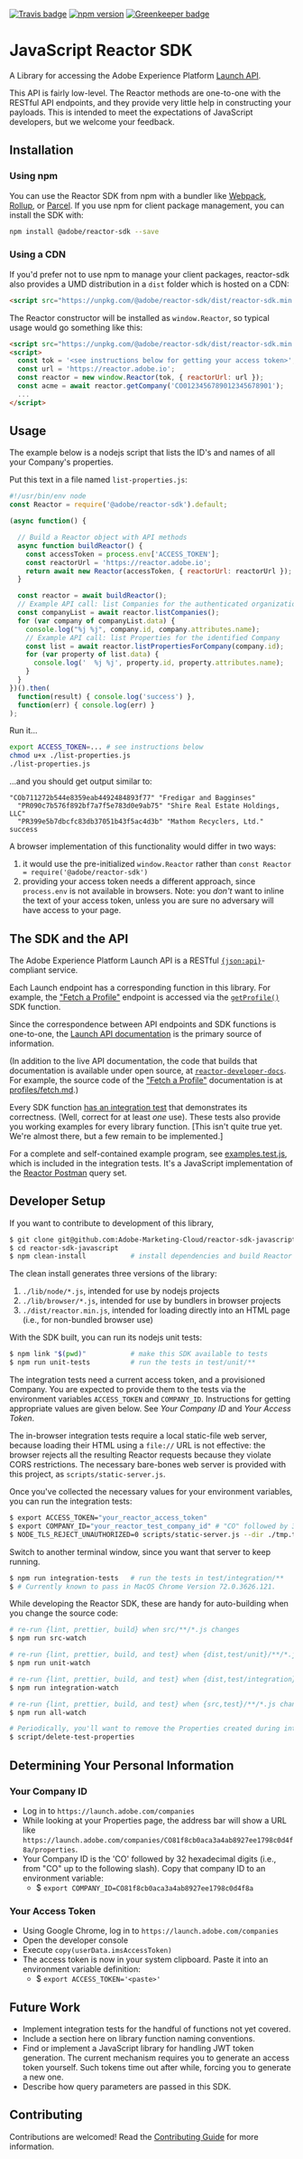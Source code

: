 [![Travis badge](
https://travis-ci.com/adobe/reactor-sdk-javascript.svg?branch=master)](
https://travis-ci.com/adobe/reactor-sdk-javascript/settings)
[![npm version](
https://badge.fury.io/js/%40adobe%2Freactor-sdk.svg)](
https://badge.fury.io/js/%40adobe%2Freactor-sdk)
[![Greenkeeper badge](
https://badges.greenkeeper.io/adobe/reactor-sdk-javascript.svg)](
https://account.greenkeeper.io/account/adobe#repositories)

# JavaScript Reactor SDK

A Library for accessing the Adobe Experience Platform
[Launch API][Launch API doc].

This API is fairly low-level.  The Reactor methods are one-to-one with the
RESTful API endpoints, and they provide very little help in constructing your
payloads.  This is intended to meet the expectations of JavaScript developers,
but we welcome your feedback.

## Installation

### Using npm

You can use the Reactor SDK from npm with a bundler like
[Webpack](https://webpack.github.io/), [Rollup](https://rollupjs.org), or
[Parcel](https://parceljs.org/). If you use npm for client package management,
you can install the SDK with:

```bash
npm install @adobe/reactor-sdk --save
```

### Using a CDN

If you'd prefer not to use npm to manage your client packages, reactor-sdk
also provides a UMD distribution in a `dist` folder which is hosted on a CDN:

```html
<script src="https://unpkg.com/@adobe/reactor-sdk/dist/reactor-sdk.min.js"></script>
```

The Reactor constructor will be installed as `window.Reactor`, so typical usage
would go something like this:

```html
<script src="https://unpkg.com/@adobe/reactor-sdk/dist/reactor-sdk.min.js"></script>
<script>
  const tok = '<see instructions below for getting your access token>';
  const url = 'https://reactor.adobe.io';
  const reactor = new window.Reactor(tok, { reactorUrl: url });
  const acme = await reactor.getCompany('CO0123456789012345678901');
  ...
</script>
```

## Usage

The example below is a nodejs script that lists the ID's and names of all your
Company's properties.


Put this text in a file named `list-properties.js`:

```javascript
#!/usr/bin/env node
const Reactor = require('@adobe/reactor-sdk').default;

(async function() {

  // Build a Reactor object with API methods
  async function buildReactor() {
    const accessToken = process.env['ACCESS_TOKEN'];
    const reactorUrl = 'https://reactor.adobe.io';
    return await new Reactor(accessToken, { reactorUrl: reactorUrl });
  }

  const reactor = await buildReactor();
  // Example API call: list Companies for the authenticated organization
  const companyList = await reactor.listCompanies();
  for (var company of companyList.data) {
    console.log("%j %j", company.id, company.attributes.name);
    // Example API call: list Properties for the identified Company
    const list = await reactor.listPropertiesForCompany(company.id);
    for (var property of list.data) {
      console.log('  %j %j', property.id, property.attributes.name);
    }
  }
})().then(
  function(result) { console.log('success') },
  function(err) { console.log(err) }
);
```

Run it...

```bash
export ACCESS_TOKEN=... # see instructions below
chmod u+x ./list-properties.js
./list-properties.js
```

...and you should get output similar to:

```
"COb711272b544e8359eab4492484893f77" "Fredigar and Bagginses"
  "PR090c7b576f892bf7a7f5e783d0e9ab75" "Shire Real Estate Holdings, LLC"
  "PR399e5b7dbcfc83db37051b43f5ac4d3b" "Mathom Recyclers, Ltd."
success
```

A browser implementation of this functionality would differ in two ways:
1. it would use the pre-initialized `window.Reactor` rather than
   `const Reactor = require('@adobe/reactor-sdk')`
2. providing your access token needs a different approach, since `process.env`
   is not available in browsers.
   Note: you _don't_ want to inline the text of your access token, unless you
   are sure no adversary will have access to your page.

## The SDK and the API

The Adobe Experience Platform Launch API is a RESTful
[`{json:api}`](https://jsonapi.org/)-compliant service.

Each Launch endpoint has a corresponding function in this library.  For example,
the ["Fetch a Profile"][FetchProfile doc] endpoint is accessed via the
[`getProfile()`][FetchProfile impl] SDK function.

Since the correspondence between API endpoints and SDK functions is one-to-one,
the [Launch API documentation][ListCompanies doc] is the primary source of
information.

(In addition to the live API documentation, the code that builds that
documentation is available under open source, at
[`reactor-developer-docs`][Launch API doc repo].  For example, the source code
of the ["Fetch a Profile"][FetchProfile doc] documentation is at
[profiles/fetch.md][FetchProfile doc src].)


[Launch API doc]: https://developer.adobelaunch.com/api/ 'Adobe Experience Platform Launch API'
[Launch API doc repo]: https://github.com/Adobe-Marketing-Cloud/reactor-developer-docs 'Launch API documentation repository'
[FetchProfile doc]: https://developer.adobelaunch.com/api/reference/1.0/profiles/fetch/ 'Fetch a Profile'
[FetchProfile impl]: https://github.com/Adobe-Marketing-Cloud/reactor-sdk-javascript/blob/0d10436c31ab84772882ead2e4da6cc9d41fc7bc/src/profiles.js#L13
[FetchProfile doc src]: https://github.com/Adobe-Marketing-Cloud/reactor-developer-docs/blob/master/api/reference/1.0/profiles/fetch.md 'Fetch a Profile'
[ListCompanies doc]: https://developer.adobelaunch.com/api/reference/1.0/companies/list/ 'List Companies'

Every SDK function [has an integration test](test/integration)
that demonstrates its correctness. (Well, correct for at least *one* use).
These tests also provide you working examples for every library function.  [This
isn't quite true yet.  We're almost there, but a few remain to be implemented.]

For a complete and self-contained example program, see
[examples.test.js](./test/integration/examples.test.js), which is included in
the integration tests. It's a JavaScript implementation of the [Reactor
Postman]( https://github.com/Adobe-Marketing-Cloud/reactor-postman) query set.

## Developer Setup

If you want to contribute to development of this library,

```bash
$ git clone git@github.com:Adobe-Marketing-Cloud/reactor-sdk-javascript.git
$ cd reactor-sdk-javascript
$ npm clean-install           # install dependencies and build Reactor SDK library
```

The clean install generates three versions of the library:
1.  `./lib/node/*.js`, intended for use by nodejs projects
2.  `./lib/browser/*.js`, intended for use by bundlers in browser projects
2.  `./dist/reactor.min.js`, intended for loading directly into an HTML
    page (i.e., for non-bundled browser use)

With the SDK built, you can run its nodejs unit tests:
```bash
$ npm link "$(pwd)"           # make this SDK available to tests
$ npm run unit-tests          # run the tests in test/unit/**
```

The integration tests need a current access token, and a provisioned Company.
You are expected to provide them to the tests via the environment variables
`ACCESS_TOKEN` and `COMPANY_ID`.  Instructions for getting appropriate values
are given below.  See _Your Company ID_ and _Your Access Token_.

The in-browser integration tests require a local static-file web server, because
loading their HTML using a `file://` URL is not effective: the browser
rejects all the resulting Reactor requests because they violate CORS
restrictions.  The necessary bare-bones web server is provided with this
project, as `scripts/static-server.js`.

Once you've collected the necessary values for your environment variables, you
can run the integration tests:
```bash
$ export ACCESS_TOKEN="your_reactor_access_token"
$ export COMPANY_ID="your_reactor_test_company_id" # "CO" followed by 32 hex digits
$ NODE_TLS_REJECT_UNAUTHORIZED=0 scripts/static-server.js --dir ./tmp.tests/
```

Switch to another terminal window, since you want that server to keep running.

```bash
$ npm run integration-tests   # run the tests in test/integration/**
$ # Currently known to pass in MacOS Chrome Version 72.0.3626.121.
```

While developing the Reactor SDK, these are handy for auto-building when you
change the source code:

```bash
# re-run {lint, prettier, build} when src/**/*.js changes
$ npm run src-watch

# re-run {lint, prettier, build, and test} when {dist,test/unit}/**/*.js changes
$ npm run unit-watch

# re-run {lint, prettier, build, and test} when {dist,test/integration}/**/*.js changes
$ npm run integration-watch

# re-run {lint, prettier, build, and test} when {src,test}/**/*.js changes
$ npm run all-watch

# Periodically, you'll want to remove the Properties created during integration tests
$ script/delete-test-properties
```

## Determining Your Personal Information

### Your Company ID
* Log in to `https://launch.adobe.com/companies`
* While looking at your Properties page, the address bar will show a URL like
  `https://launch.adobe.com/companies/CO81f8cb0aca3a4ab8927ee1798c0d4f8a/properties`.
* Your Company ID is the 'CO' followed by 32 hexadecimal digits (i.e., from "CO"
  up to the following slash). Copy that company ID to an environment variable:
    - $ `export COMPANY_ID=CO81f8cb0aca3a4ab8927ee1798c0d4f8a`

### Your Access Token
* Using Google Chrome, log in to `https://launch.adobe.com/companies`
* Open the developer console
* Execute `copy(userData.imsAccessToken)`
* The access token is now in your system clipboard. Paste it into an
  environment variable definition:
    - $ `export ACCESS_TOKEN='<paste>'`

## Future Work

* Implement integration tests for the handful of functions not yet covered.
* Include a section here on library function naming conventions.
* Find or implement a JavaScript library for handling JWT token generation. The
  current mechanism requires you to generate an access token yourself. Such
  tokens time out after while, forcing you to generate a new one.
* Describe how query parameters are passed in this SDK.

## Contributing

Contributions are welcomed! Read the [Contributing Guide](https://github.com/Adobe-Marketing-Cloud/reactor-sdk-javascript/blob/master/CONTRIBUTING.md)
for more information.
